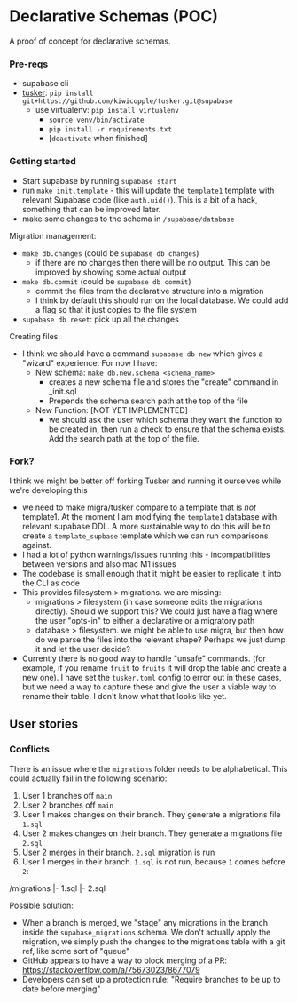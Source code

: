 # Declarative Schemas (POC)

A proof of concept for declarative schemas.

### Pre-reqs

- supabase cli
- [tusker](https://github.com/kiwicopple/tusker): `pip install git+https://github.com/kiwicopple/tusker.git@supabase`
  - use virtualenv: `pip install virtualenv`
    - `source venv/bin/activate`
    - `pip install -r requirements.txt`
    - [`deactivate` when finished]


### Getting started

- Start supabase by running `supabase start`
- run `make init.template` - this will update the `template1` template with relevant Supabase code (like `auth.uid()`). This is a bit of a hack, something that can be improved later.
- make some changes to the schema in `/supabase/database`

Migration management:

- `make db.changes` (could be `supabase db changes`)
  - if there are no changes then there will be no output. This can be improved by showing some actual output
- `make db.commit` (could be `supabase db commit`)
  - commit the files from the declarative structure into a migration
  - I think by default this should run on the local database. We could add a flag so that it just copies to the file system
- `supabase db reset`: pick up all the changes

Creating files:

- I think we should have a command `supabase db new` which gives a "wizard" experience. For now I have:
  - New schema: `make db.new.schema <schema_name>`
    - creates a new schema file and stores the "create" command in _init.sql
    - Prepends the schema search path at the top of the file
  - New Function: [NOT YET IMPLEMENTED]
    - we should ask the user which schema they want the function to be created in, then run a check to ensure that the schema exists. Add the search path at the top of the file.

### Fork?

I think we might be better off forking Tusker and running it ourselves while we're developing this

- we need to make migra/tusker compare to a template that is _not_ template1. At the moment I am modifying the `template1` database with relevant supabase DDL. A more sustainable way to do this will be to create a `template_supbase` template which we can run comparisons against.
- I had a lot of python warnings/issues running this - incompatibilities between versions and also mac M1 issues
- The codebase is small enough that it might be easier to replicate it into the CLI as code
- This provides filesystem > migrations. we are missing:
  - migrations > filesystem (in case someone edits the migrations directly). Should we support this? We could just have a flag where the user "opts-in" to either a declarative or a migratory path
  - database > filesystem. we might be able to use migra, but then how do we parse the files into the relevant shape? Perhaps we just dump it and let the user decide?
- Currently there is no good way to handle "unsafe" commands. (for example, if you rename `fruit` to `fruits` it will drop the table and create a new one). I have set the `tusker.toml` config to error out in these cases, but we need a way to capture these and give the user a viable way to rename their table. I don't know what that looks like yet.




## User stories


### Conflicts


There is an issue where the `migrations` folder needs to be alphabetical. This could actually fail in the following scenario:

1. User 1 branches off `main`
2. User 2 branches off `main`
3. User 1 makes changes on their branch. They generate a migrations file `1.sql`
4. User 2 makes changes on their branch. They generate a migrations file `2.sql`
5. User 2 merges in their branch. `2.sql` migration is run
6. User 1 merges in their branch. `1.sql` is not run, because `1` comes before `2`:

/migrations
|- 1.sql
|- 2.sql


Possible solution:

- When a branch is merged, we "stage" any migrations in the branch inside the `supabase_migrations` schema. We don't actually apply the migration, we simply push the changes to the migrations table with a git ref, like some sort of "queue"
- GitHub appears to have a way to block merging of a PR: https://stackoverflow.com/a/75673023/8677079
- Developers can set up a protection rule: "Require branches to be up to date before merging"